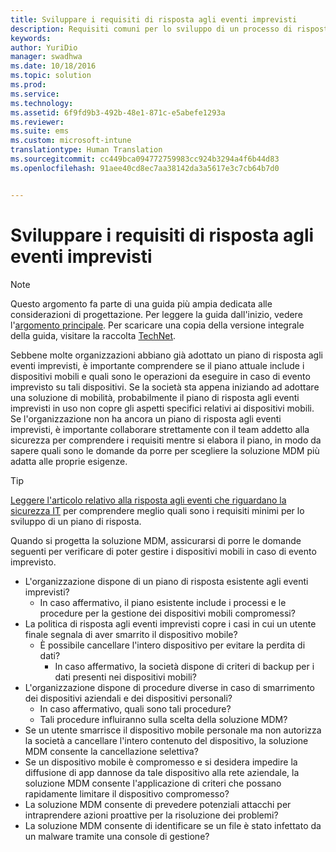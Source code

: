 ```yaml
---
title: Sviluppare i requisiti di risposta agli eventi imprevisti
description: Requisiti comuni per lo sviluppo di un processo di risposta agli eventi imprevisti per uno scenario di gestione di dispositivi mobili.
keywords: 
author: YuriDio
manager: swadhwa
ms.date: 10/18/2016
ms.topic: solution
ms.prod: 
ms.service: 
ms.technology: 
ms.assetid: 6f9fd9b3-492b-48e1-871c-e5abefe1293a
ms.reviewer: 
ms.suite: ems
ms.custom: microsoft-intune
translationtype: Human Translation
ms.sourcegitcommit: cc449bca094772759983cc924b3294a4f6b44d83
ms.openlocfilehash: 91aee40cd8ec7aa38142da3a5617e3c7cb64b7d0


---
```


# Sviluppare i requisiti di risposta agli eventi imprevisti

>[!NOTE]
>Questo argomento fa parte di una guida più ampia dedicata alle considerazioni di progettazione. Per leggere la guida dall'inizio, vedere l'[argomento principale](mdm-design-considerations-guide.md). Per scaricare una copia della versione integrale della guida, visitare la raccolta [TechNet](https://gallery.technet.microsoft.com/Mobile-Device-Management-7d401582).

Sebbene molte organizzazioni abbiano già adottato un piano di risposta agli eventi imprevisti, è importante comprendere se il piano attuale include i dispositivi mobili e quali sono le operazioni da eseguire in caso di evento imprevisto su tali dispositivi. Se la società sta appena iniziando ad adottare una soluzione di mobilità, probabilmente il piano di risposta agli eventi imprevisti in uso non copre gli aspetti specifici relativi ai dispositivi mobili. Se l'organizzazione non ha ancora un piano di risposta agli eventi imprevisti, è importante collaborare strettamente con il team addetto alla sicurezza per comprendere i requisiti mentre si elabora il piano, in modo da sapere quali sono le domande da porre per scegliere la soluzione MDM più adatta alle proprie esigenze. 
 
>[!TIP] 
> [Leggere l'articolo relativo alla risposta agli eventi che riguardano la sicurezza IT](https://technet.microsoft.com/library/cc700825.aspx) per comprendere meglio quali sono i requisiti minimi per lo sviluppo di un piano di risposta.

Quando si progetta la soluzione MDM, assicurarsi di porre le domande seguenti per verificare di poter gestire i dispositivi mobili in caso di evento imprevisto.

- L'organizzazione dispone di un piano di risposta esistente agli eventi imprevisti?
    - In caso affermativo, il piano esistente include i processi e le procedure per la gestione dei dispositivi mobili compromessi?
- La politica di risposta agli eventi imprevisti copre i casi in cui un utente finale segnala di aver smarrito il dispositivo mobile?
    - È possibile cancellare l'intero dispositivo per evitare la perdita di dati? 
        - In caso affermativo, la società dispone di criteri di backup per i dati presenti nei dispositivi mobili?
- L'organizzazione dispone di procedure diverse in caso di smarrimento dei dispositivi aziendali e dei dispositivi personali?
    - In caso affermativo, quali sono tali procedure?
    - Tali procedure influiranno sulla scelta della soluzione MDM?
- Se un utente smarrisce il dispositivo mobile personale ma non autorizza la società a cancellare l'intero contenuto del dispositivo, la soluzione MDM consente la cancellazione selettiva?
- Se un dispositivo mobile è compromesso e si desidera impedire la diffusione di app dannose da tale dispositivo alla rete aziendale, la soluzione MDM consente l'applicazione di criteri che possano rapidamente limitare il dispositivo compromesso?
- La soluzione MDM consente di prevedere potenziali attacchi per intraprendere azioni proattive per la risoluzione dei problemi?
- La soluzione MDM consente di identificare se un file è stato infettato da un malware tramite una console di gestione?




<!--HONumber=Oct16_HO3-->


